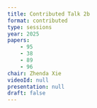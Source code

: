 ```yaml
---
title: Contributed Talk 2b
format: contributed
type: sessions
year: 2025
papers:
    - 95
    - 38
    - 89
    - 96
chair: Zhenda Xie
videoId: null
presentation: null
draft: false
---
```


